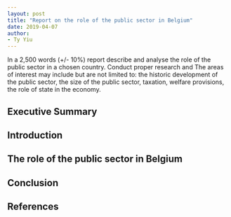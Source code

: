 ```yaml
---
layout: post
title: "Report on the role of the public sector in Belgium"
date: 2019-04-07
author:
- Ty Yiu
---
```


In a 2,500 words (+/- 10%) report describe and analyse the role of the public
sector in a chosen country. Conduct proper research and  The areas of interest
may include but are not limited to: the historic development of the public
sector, the size of the public sector, taxation, welfare provisions, the role of
state in the economy.


## Executive Summary

## Introduction

## The role of the public sector in Belgium

## Conclusion

## References
